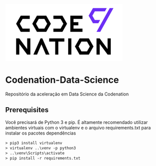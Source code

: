 ![](/semana-02/logo.png)
# Codenation-Data-Science
Repositório da aceleração em Data Science da Codenation

## Prerequisites

Você precisará de Python 3 e pip. É altamente recomendado utilizar ambientes virtuais com o virtualenv e o arquivo requirements.txt para instalar os pacotes dependências

```
> pip3 install virtualenv
> virtualenv ..\venv -p python3
> ..\venv\Scripts\activate
> pip install -r requirements.txt
```
